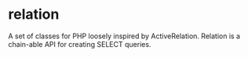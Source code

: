 relation
========

A set of classes for PHP loosely inspired by ActiveRelation.  Relation is a chain-able API for creating SELECT queries.
